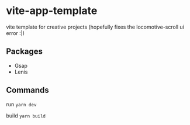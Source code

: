 # vite-app-template
vite template for creative projects (hopefully fixes the locomotive-scroll ui error :|)

## Packages
<ul>
  <li>Gsap</li>
  <li>Lenis</li>
</ul>

## Commands
run
```yarn dev```

build
```yarn build```
